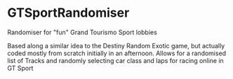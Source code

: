 # GTSportRandomiser
Randomiser for "fun" Grand Tourismo Sport lobbies

Based along a similar idea to the Destiny Random Exotic game, but actually coded mostly from scratch initially in an afternoon.
Allows for a randomised list of Tracks and randomly selecting car class and laps for racing online in GT Sport
